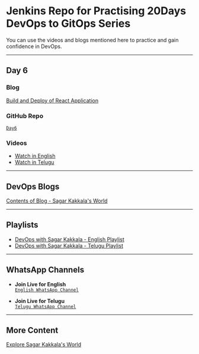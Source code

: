 # **Jenkins Repo for Practising 20Days DevOps to GitOps Series**

You can use the videos and blogs mentioned here to practice and gain confidence in DevOps.

---

## **Day 6**

### **Blog**  
[Build and Deploy of React Application](https://www.sagarkakkalasworld.com/2024/04/build-deploy-series-part-6-build-and.html)

### **GitHub Repo**  
[`Day6`](https://github.com/sagarkakkalasworld/Day6)

### **Videos**
- [Watch in English](https://youtu.be/9aaEpBNte9I?feature=shared)  
- [Watch in Telugu](https://youtu.be/2sYByD9IwDw?feature=shared)

---

## **DevOps Blogs**
[Contents of Blog - Sagar Kakkala's World](https://www.sagarkakkalasworld.com/p/contents-of-blog-sagar-kakkalas-world.html)

---

## **Playlists**
- [DevOps with Sagar Kakkala - English Playlist](https://www.youtube.com/playlist?list=PLlMNTzKKV4R585f9o-Og8Cd4V9sc6w8yA)  
- [DevOps with Sagar Kakkala - Telugu Playlist](https://www.youtube.com/playlist?list=PLlMNTzKKV4R5AX7SfRrA6EQhuocVKhlnK)

---

## **WhatsApp Channels**
- **Join Live for English**  
[`English WhatsApp Channel`](https://www.whatsapp.com/channel/0029VaynRs5Fy72JakyNOv3d)
  
- **Join Live for Telugu**  
[`Telugu WhatsApp Channel`](https://www.whatsapp.com/channel/0029Vau5goh30LKSrJyOoS1f)

---

## **More Content**  
[Explore Sagar Kakkala's World](https://linktr.ee/sagar_kakkalas_world)
